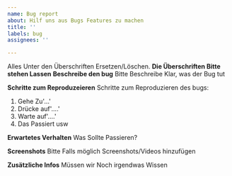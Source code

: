 ```yaml
---
name: Bug report
about: Hilf uns aus Bugs Features zu machen
title: ''
labels: bug
assignees: ''

---
```


Alles Unter den Überschriften Ersetzen/Löschen. **Die Überschriften Bitte stehen Lassen**
**Beschreibe den bug**
Bitte Beschreibe Klar, was der Bug tut

**Schritte zum Reproduzeieren**
Schritte zum Reproduzieren des bugs:
1. Gehe Zu'...'
2. Drücke auf'....'
3. Warte auf'....'
4. Das Passiert
usw

**Erwartetes Verhalten**
Was Sollte Passieren?

**Screenshots**
Bitte Falls möglich Screenshots/Videos hinzufügen

**Zusätzliche Infos**
Müssen wir Noch irgendwas Wissen

